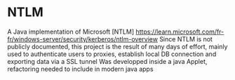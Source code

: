 # NTLM
A Java implementation of Microsoft [NTLM] https://learn.microsoft.com/fr-fr/windows-server/security/kerberos/ntlm-overview
Since NTLM is not publicly documented, this project is the result of many days of effort,
mainly used to authenticate users to proxies, establish local DB connection and exporting data via a SSL tunnel
Was developped inside a java Applet, refactoring needed to include in modern java apps
